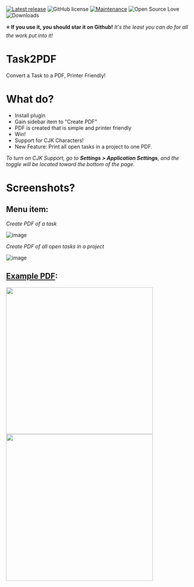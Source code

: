 [![Latest release](https://img.shields.io/github/release/creecros/Task2pdf.svg)](https://github.com/creecros/Task2pdf/releases)
![GitHub license](https://img.shields.io/github/license/Naereen/StrapDown.js.svg)
[![Maintenance](https://img.shields.io/badge/Maintained%3F-yes-green.svg)](https://github.com/creecros/Task2pdf/graphs/contributors)
![Open Source Love](https://badges.frapsoft.com/os/v1/open-source.svg?v=103)
![Downloads](https://img.shields.io/github/downloads/creecros/Task2pdf/total.svg)

**:star: If you use it, you should star it on Github!**
*It's the least you can do for all the work put into it!*

# Task2PDF

Convert a Task to a PDF, Printer Friendly!

# What do?

* Install plugin
* Gain sidebar item to "Create PDF"
* PDF is created that is simple and printer friendly
* Win!
* Support for CJK Characters!
* New Feature: Print all open tasks in a project to one PDF.

*To turn on CJK Support, go to **Settings > Application Settings**, and the toggle will be located toward the bottom of the page.*

# Screenshots?

## Menu item:

*Create PDF of a task*

![image](https://user-images.githubusercontent.com/26339368/46331051-f5fc4980-c5e3-11e8-8d3c-f1d023ee20eb.png)

*Create PDF of all open tasks in a project*

![image](https://user-images.githubusercontent.com/26339368/56245029-5a589500-606c-11e9-85f3-af77617d9219.png)

## [Example PDF](https://github.com/creecros/Task2pdf/blob/master/Misc/1_Test%20Task.pdf):

<img src="https://user-images.githubusercontent.com/26339368/46361826-9f6f2980-c63c-11e8-9ab9-de9d76e85f2a.png" width="400">
<img src="https://user-images.githubusercontent.com/26339368/46362125-70a58300-c63d-11e8-9abe-0b9765306440.png" width="400">
